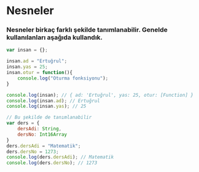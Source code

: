 # Nesneler

### Nesneler birkaç farklı şekilde tanımlanabilir. Genelde kullanılanları aşağıda kullandık.

~~~javascript
var insan = {};

insan.ad = "Ertuğrul";
insan.yas = 25;
insan.otur = function(){
    console.log("Oturma fonksiyonu");
}

console.log(insan); // { ad: 'Ertuğrul', yas: 25, otur: [Function] }
console.log(insan.ad); // Ertuğrul
console.log(insan.yas); // 25

// Bu şekilde de tanımlanabilir
var ders = {
    dersAdi: String,
    dersNo: Int16Array
}
ders.dersAdi = "Matematik";
ders.dersNo = 1273;
console.log(ders.dersAdi); // Matematik
console.log(ders.dersNo); // 1273
~~~